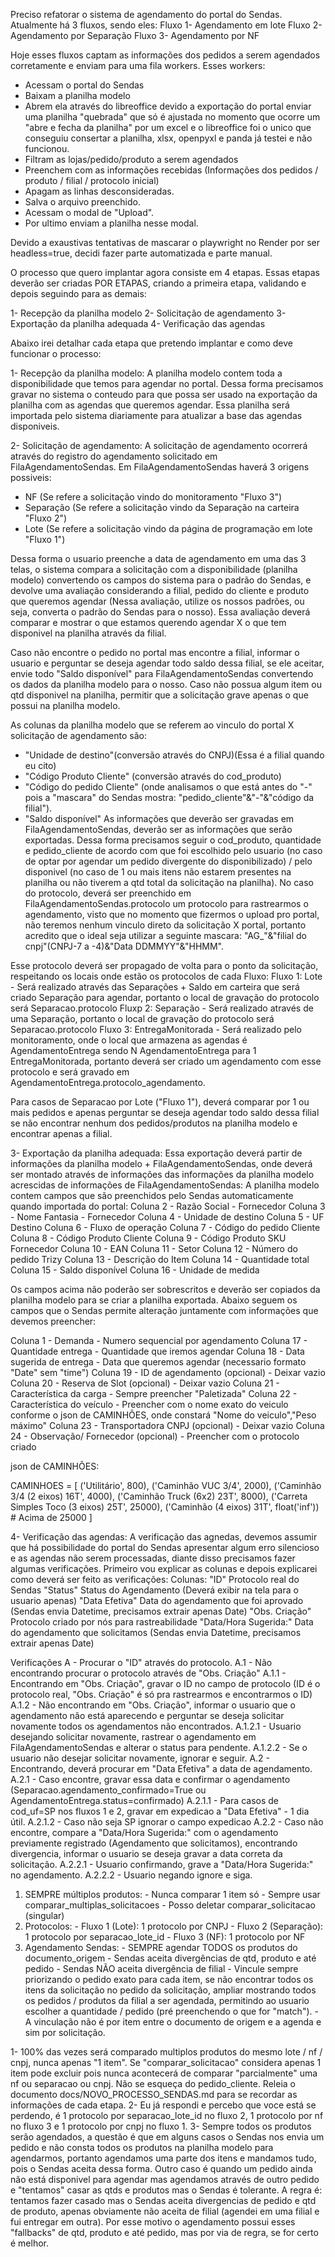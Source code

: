 Preciso refatorar o sistema de agendamento do portal do Sendas.
Atualmente há 3 fluxos, sendo eles:
Fluxo 1- Agendamento em lote
Fluxo 2- Agendamento por Separação
Fluxo 3- Agendamento por NF

Hoje esses fluxos captam as informações dos pedidos a serem agendados corretamente e enviam para uma fila workers.
Esses workers:
- Acessam o portal do Sendas
- Baixam a planilha modelo
- Abrem ela através do libreoffice devido a exportação do portal enviar uma planilha "quebrada"
que só é ajustada no momento que ocorre um "abre e fecha da planilha" por um excel e o
libreoffice foi o unico que conseguiu consertar a planilha, xlsx, openpyxl e panda já testei e
não funcionou.
- Filtram as lojas/pedido/produto a serem agendados
- Preenchem com as informações recebidas (Informações dos pedidos / produto / filial / protocolo inicial)
- Apagam as linhas desconsideradas.
- Salva o arquivo preenchido.
- Acessam o modal de "Upload".
- Por ultimo enviam a planilha nesse modal.

Devido a exaustivas tentativas de mascarar o playwright no Render por ser headless=true, decidi fazer parte automatizada e parte manual.

O processo que quero implantar agora consiste em 4 etapas.
Essas etapas deverão ser criadas POR ETAPAS, criando a primeira etapa, validando e depois seguindo para as demais:

1- Recepção da planilha modelo
2- Solicitação de agendamento
3- Exportação da planilha adequada
4- Verificação das agendas

Abaixo irei detalhar cada etapa que pretendo implantar e como deve funcionar o processo:

1- Recepção da planilha modelo:
A planilha modelo contem toda a disponibilidade que temos para agendar no portal.
Dessa forma precisamos gravar no sistema o conteudo para que possa ser usado na exportação da planilha com as agendas que queremos agendar.
Essa planilha será importada pelo sistema diariamente para atualizar a base das agendas disponiveis.

2- Solicitação de agendamento:
A solicitação de agendamento ocorrerá através do registro do agendamento solicitado em FilaAgendamentoSendas.
Em FilaAgendamentoSendas haverá 3 origens possiveis:
- NF (Se refere a solicitação vindo do monitoramento "Fluxo 3")
- Separação (Se refere a solicitação vindo da Separação na carteira "Fluxo 2")
- Lote (Se refere a solicitação vindo da página de programação em lote "Fluxo 1")

Dessa forma o usuario preenche a data de agendamento em uma das 3 telas, o sistema compara a solicitação com a disponibilidade (planilha modelo) convertendo os campos do sistema para o padrão do Sendas, e devolve uma avaliação considerando a filial, pedido do cliente e produto que queremos agendar (Nessa avaliação, utilize os nossos padrões, ou seja, converta o padrão do Sendas para o nosso).
Essa avaliação deverá comparar e mostrar o que estamos querendo agendar X o que tem disponivel na planilha através da filial.

Caso não encontre o pedido no portal mas encontre a filial, informar o usuario e perguntar se deseja agendar todo saldo dessa filial, se ele aceitar, envie todo "Saldo disponível" para FilaAgendamentoSendas convertendo os dados da planilha modelo para o nosso.
Caso não possua algum item ou qtd disponivel na planilha, permitir que a solicitação grave apenas o que possui na planilha modelo.

As colunas da planilha modelo que se referem ao vinculo do portal X solicitação de agendamento são:
- "Unidade de destino"(conversão através do CNPJ)(Essa é a filial quando eu cito)
- "Código Produto Cliente" (conversão através do cod_produto) 
- "Código do pedido Cliente" (onde analisamos o que está antes do "-" pois a "mascara" do Sendas mostra: "pedido_cliente"&"-"&"código da filial").
- "Saldo disponível"
As informações que deverão ser gravadas em FilaAgendamentoSendas, deverão ser as informações que serão exportadas.
Dessa forma precisamos seguir o cod_produto, quantidade e pedido_cliente de acordo com que foi escolhido pelo usuario (no caso de optar por agendar um pedido divergente do disponibilizado) / pelo disponivel (no caso de 1 ou mais itens não estarem presentes na planilha ou não tiverem a qtd total da solicitação na planilha).
No caso do protocolo, deverá ser preenchido em FilaAgendamentoSendas.protocolo um protocolo para rastrearmos o agendamento, visto que no momento que fizermos o upload pro portal, não teremos nenhum vinculo direto da solicitação X portal, portanto acredito que o ideal seja utilizar a seguinte mascara: "AG_"&"filial do cnpj"(CNPJ-7 a -4)&"Data DDMMYY"&"HHMM".

Esse protocolo deverá ser propagado de volta para o ponto da solicitação, respeitando os locais onde estão os protocolos de cada Fluxo:
Fluxo 1: Lote - Será realizado através das Separações + Saldo em carteira que será criado Separação para agendar, portanto o local de gravação do protocolo será Separacao.protocolo
Fluxp 2: Separação - Será realizado através de uma Separação, portanto o local de gravação do protocolo será Separacao.protocolo
Fluxo 3: EntregaMonitorada - Será realizado pelo monitoramento, onde o local que armazena as agendas é AgendamentoEntrega sendo N AgendamentoEntrega para 1 EntregaMonitorada, portanto deverá ser criado um agendamento com esse protocolo e será gravado em AgendamentoEntrega.protocolo_agendamento.

Para casos de Separacao por Lote ("Fluxo 1"), deverá comparar por 1 ou mais pedidos e apenas perguntar se deseja agendar todo saldo dessa filial se não encontrar nenhum dos pedidos/produtos na planilha modelo e encontrar apenas a filial.

3- Exportação da planilha adequada:
Essa exportação deverá partir de informações da planilha modelo + FilaAgendamentoSendas, onde deverá ser montado através de informações das informações da planilha modelo acrescidas de informações de FilaAgendamentoSendas:
A planilha modelo contem campos que são preenchidos pelo Sendas automaticamente quando importada do portal:
Coluna 2 - 	Razão Social - Fornecedor
Coluna 3 - 	Nome Fantasia - Fornecedor
Coluna 4 - 	Unidade de destino
Coluna 5 - 	UF Destino
Coluna 6 - 	Fluxo de operação
Coluna 7 - 	Código do pedido Cliente
Coluna 8 - 	Código Produto Cliente
Coluna 9 - 	Código Produto SKU Fornecedor
Coluna 10 - EAN
Coluna 11 - Setor
Coluna 12 - Número do pedido Trizy
Coluna 13 - Descrição do Item
Coluna 14 - Quantidade total
Coluna 15 - Saldo disponível
Coluna 16 - Unidade de medida

Os campos acima não poderão ser sobrescritos e deverão ser copiados da planilha modelo para se criar a planilha exportada.
Abaixo seguem os campos que o Sendas permite alteração juntamente com informações que devemos preencher:

Coluna 1 - 	Demanda	 - Numero sequencial por agendamento
Coluna 17 - 	Quantidade entrega	 - Quantidade que iremos agendar
Coluna 18 - 	Data sugerida de entrega	 - Data que queremos agendar (necessario formato "Date" sem "time")
Coluna 19 - 	ID de agendamento (opcional)	 - Deixar vazio
Coluna 20 - 	Reserva de Slot (opcional)	 - Deixar vazio
Coluna 21 - 	Característica da carga	 - Sempre preencher "Paletizada"
Coluna 22 - 	Característica do veículo	 - Preencher com o nome exato do veiculo conforme o json de CAMINHÕES, onde constará "Nome do veiculo","Peso máximo"
Coluna 23 - 	Transportadora CNPJ (opcional)	 - Deixar vazio
Coluna 24 - 	Observação/ Fornecedor (opcional)	 - Preencher com o protocolo criado

json de CAMINHÕES:

CAMINHOES = [
    ('Utilitário', 800),
    ('Caminhão VUC 3/4', 2000),
    ('Caminhão 3/4 (2 eixos) 16T', 4000),
    ('Caminhão Truck (6x2) 23T', 8000),
    ('Carreta Simples Toco (3 eixos) 25T', 25000),
    ('Caminhão (4 eixos) 31T', float('inf'))  # Acima de 25000
]

4- Verificação das agendas:
A verificação das agnedas, devemos assumir que há possibilidade do portal do Sendas apresentar algum erro silencioso e as agendas não serem processadas, diante disso precisamos fazer algumas verificações.
Primeiro vou explicar as colunas e depois explicarei como deverá ser feito as verificações:
Colunas:
"ID"	Protocolo real do Sendas
"Status"	Status do Agendamento (Deverá exibir na tela para o usuario apenas)
"Data Efetiva"	Data do agendamento que foi aprovado (Sendas envia Datetime, precisamos extrair apenas Date)
"Obs. Criação"	Protocolo criado por nós para rastreabilidade
"Data/Hora Sugerida:"	Data do agendamento que solicitamos (Sendas envia Datetime, precisamos extrair apenas Date)

Verificações
A - Procurar o "ID" através do protocolo.
A.1 - Não encontrando procurar o protocolo através de "Obs. Criação"
A.1.1 - Encontrando em "Obs. Criação", gravar o ID no campo de protocolo (ID é o protocolo real, "Obs. Criação" é só pra rastrearmos e encontrarmos o ID)
A.1.2 - Não encontrando em "Obs. Criação", informar o usuario que o agendamento não está aparecendo e perguntar se deseja solicitar novamente todos os agendamentos não encontrados.
A.1.2.1 - Usuario desejando solicitar novamente, rastrear o agendamento em FilaAgendamentoSendas e alterar o status para pendente.
A.1.2.2 - Se o usuario não desejar solicitar novamente, ignorar e seguir.
A.2 - Encontrando, deverá procurar em "Data Efetiva" a data de agendamento.
A.2.1 - Caso encontre, gravar essa data e confirmar o agendamento (Separacao.agendamento_confirmado=True ou AgendamentoEntrega.status=confirmado)
A.2.1.1 - Para casos de cod_uf=SP nos fluxos 1 e 2, gravar em expedicao  a "Data Efetiva" - 1 dia útil.
A.2.1.2 - Caso não seja SP ignorar o campo expedicao
A.2.2 - Caso não encontre, compare a "Data/Hora Sugerida:" com o agendamento previamente registrado (Agendamento que solicitamos), encontrando divergencia, informar o usuario se deseja gravar a data correta da solicitação.
A.2.2.1 - Usuario confirmando, grave a "Data/Hora Sugerida:" no agendamento.
A.2.2.2 - Usuario negando ignore e siga.


  1. SEMPRE múltiplos produtos:
    - Nunca comparar 1 item só
    - Sempre usar comparar_multiplas_solicitacoes
    - Posso deletar comparar_solicitacao (singular)
  2. Protocolos:
    - Fluxo 1 (Lote): 1 protocolo por CNPJ
    - Fluxo 2 (Separação): 1 protocolo por separacao_lote_id
    - Fluxo 3 (NF): 1 protocolo por NF
  3. Agendamento Sendas:
    - SEMPRE agendar TODOS os produtos do documento_origem
    - Sendas aceita divergências de qtd, produto e até pedido
    - Sendas NÃO aceita divergência de filial
    - Vincule sempre priorizando o pedido exato para cada item, se não encontrar todos os itens da solicitação no pedido da solicitação, ampliar mostrando todos os pedidos / produtos da filial a ser agendada, permitindo ao usuario escolher a quantidade / pedido (pré preenchendo o que for "match").
    - A vinculação não é por item entre o documento de origem e a agenda e sim por solicitação.

1- 100% das vezes será comparado multiplos produtos do mesmo lote / nf / cnpj, nunca apenas "1 item".
Se "comparar_solicitacao" considera apenas 1 item pode excluir pois nunca acontecerá de comparar "parcialmente" uma nf ou separacao ou cnpj.
Não se esqueça do pedido_cliente.
Releia o documento docs/NOVO_PROCESSO_SENDAS.md para se recordar as informações de cada etapa.
2- Eu já respondi e percebo que voce está se perdendo, é 1 protocolo por separacao_lote_id no fluxo 2, 1 protocolo por nf no fluxo 3 e 1 protocolo por cnpj no fluxo 1.
3- Sempre todos os produtos serão agendados, a questão é que em alguns casos o Sendas nos envia um pedido e não consta todos os produtos na planilha modelo para agendarmos, portanto agendamos uma parte dos itens e mandamos tudo, pois o Sendas aceita dessa forma.
Outro caso é quando um pedido ainda não está disponivel para agendar mas agendamos através de outro pedido e "tentamos" casar as qtds e produtos mas o Sendas é tolerante.
A regra é: tentamos fazer casado mas o Sendas aceita divergencias de pedido e qtd de produto, apenas obviamente não aceita de filial (agendei em uma filial e fui entregar em outra).
Por esse motivo o agendamento possui esses "fallbacks" de qtd, produto e até pedido, mas por via de regra, se for certo é melhor.